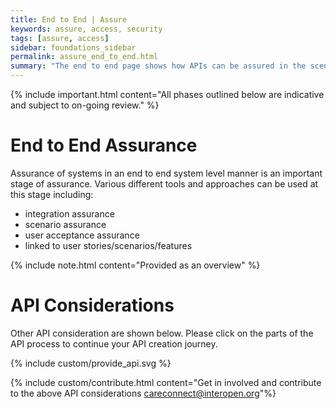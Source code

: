 ```yaml
---
title: End to End | Assure
keywords: assure, access, security
tags: [assure, access]
sidebar: foundations_sidebar
permalink: assure_end_to_end.html
summary: "The end to end page shows how APIs can be assured in the scenarios and system integration tests required to assure a system before deploying"
---
```


{% include important.html content="All phases outlined below are indicative and subject to on-going review." %}

# End to End Assurance #

Assurance of systems in an end to end system level manner is an important stage of assurance. Various different tools and approaches can be used at this stage including:

- integration assurance 
- scenario assurance
- user acceptance assurance 
- linked to user stories/scenarios/features

{% include note.html content="Provided as an overview" %}

# API Considerations #

Other API consideration are shown below. Please click on the parts of the API process to continue your API creation journey.

{% include custom/provide_api.svg %}

{% include custom/contribute.html content="Get in involved and contribute to the above API considerations careconnect@interopen.org"%}